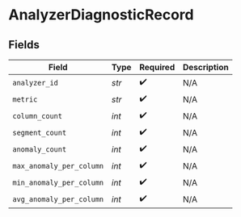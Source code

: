 # AnalyzerDiagnosticRecord


## Fields

| Field                    | Type                     | Required                 | Description              |
| ------------------------ | ------------------------ | ------------------------ | ------------------------ |
| `analyzer_id`            | *str*                    | :heavy_check_mark:       | N/A                      |
| `metric`                 | *str*                    | :heavy_check_mark:       | N/A                      |
| `column_count`           | *int*                    | :heavy_check_mark:       | N/A                      |
| `segment_count`          | *int*                    | :heavy_check_mark:       | N/A                      |
| `anomaly_count`          | *int*                    | :heavy_check_mark:       | N/A                      |
| `max_anomaly_per_column` | *int*                    | :heavy_check_mark:       | N/A                      |
| `min_anomaly_per_column` | *int*                    | :heavy_check_mark:       | N/A                      |
| `avg_anomaly_per_column` | *int*                    | :heavy_check_mark:       | N/A                      |